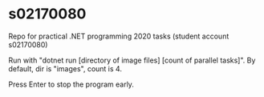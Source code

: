 # s02170080
Repo for practical .NET programming 2020 tasks (student account s02170080)

Run with "dotnet run [directory of image files] [count of parallel tasks]". By default, dir is "images", count is 4.

Press Enter to stop the program early.
